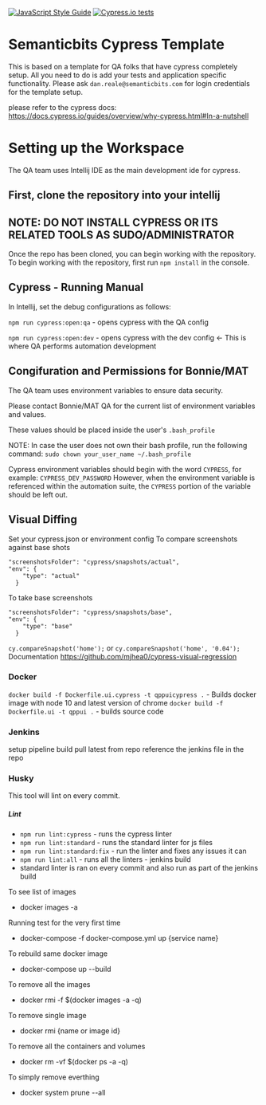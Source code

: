 [![JavaScript Style Guide](https://img.shields.io/badge/code_style-standard-brightgreen.svg)](https://standardjs.com)
[![Cypress.io tests](https://img.shields.io/badge/cypress.io-tests-green.svg?style=flat-square)](https://cypress.io)

# Semanticbits Cypress Template

This is based on a template for QA folks that have cypress completely setup. All you need to do is add your tests and application specific functionality. Please ask `dan.reale@semanticbits.com` for login credentials for the template setup.

please refer to the cypress docs:
https://docs.cypress.io/guides/overview/why-cypress.html#In-a-nutshell

# Setting up the Workspace
The QA team uses Intellij IDE as the main development ide for cypress. 

## First, clone the repository into your intellij
## NOTE: DO NOT INSTALL CYPRESS OR ITS RELATED TOOLS AS SUDO/ADMINISTRATOR
Once the repo has been cloned, you can begin working with the repository.
To begin working with the repository, first run `npm install` in the console.

## Cypress - Running Manual
In Intellij, set the debug configurations as follows:


`npm run cypress:open:qa` - opens cypress with the QA config

`npm run cypress:open:dev` - opens cypress with the dev config <- This is where QA performs automation development

## Congifuration and Permissions for Bonnie/MAT
The QA team uses environment variables to ensure data security. 

Please contact Bonnie/MAT QA for the current list of environment variables and values. 

These values should be placed inside the user's `.bash_profile` 

NOTE: In case the user does not own their bash profile, run the following command: `sudo chown your_user_name ~/.bash_profile`

Cypress environment variables should begin with the word `CYPRESS`, for example: `CYPRESS_DEV_PASSWORD`
However, when the environment variable is referenced within the automation suite, the `CYPRESS` portion of the variable should be left out. 

## Visual Diffing
Set your cypress.json or environment config
To compare screenshots against base shots
```
"screenshotsFolder": "cypress/snapshots/actual",
"env": {
    "type": "actual"
  }
```
To take base screenshots
```
"screenshotsFolder": "cypress/snapshots/base",
"env": {
    "type": "base"
  }
```
`cy.compareSnapshot('home');` or `cy.compareSnapshot('home', '0.04');`
Documentation
https://github.com/mjhea0/cypress-visual-regression

### Docker
`docker build -f Dockerfile.ui.cypress -t qppuicypress .` - Builds docker image with node 10 and latest version of chrome
`docker build -f Dockerfile.ui -t qppui .` - builds source code

### Jenkins
setup pipeline build
pull latest from repo
reference the jenkins file in the repo

### Husky
This tool will lint on every commit.

##### Lint
* `npm run lint:cypress` - runs the cypress linter
* `npm run lint:standard` - runs the standard linter for js files
* `npm run lint:standard:fix` - run the linter and fixes any issues it can
* `npm run lint:all` - runs all the linters - jenkins build
* standard linter is ran on every commit and also run as part of the jenkins build




<!-- Docker commands -->

To see list of images
* docker images -a

Running test for the very first time
* docker-compose -f docker-compose.yml up {service name}

To rebuild same docker image
* docker-compose up --build

To remove all the images
* docker rmi -f $(docker images -a -q)

To remove single image
* docker rmi {name or image id}

To remove all the containers and volumes
* docker rm -vf $(docker ps -a -q)

To simply remove everthing
* docker system prune --all

